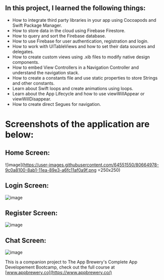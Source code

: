 
## In this project, I learned the following things:

* How to integrate third party libraries in your app using Cocoapods and Swift Package Manager.
* How to store data in the cloud using Firebase Firestore.
* How to query and sort the Firebase database.
* How to use Firebase for user authentication, registration and login.
* How to work with UITableViews and how to set their data sources and delegates.
* How to create custom views using .xib files to modify native design components.
* How to embed View Controllers in a Navigation Controller and understand the navigation stack.
* How to create a constants file and use static properties to store Strings and other constants.
* Learn about Swift loops and create animations using loops.
* Learn about the App Lifecycle and how to use viewWillAppear or viewWillDisappear.
* How to create direct Segues for navigation.

# Screenshots of the application are below:

## Home Screen:
![image](https://user-images.githubusercontent.com/64551550/80664978-9c0a8100-8ab1-11ea-89e3-a6fc11af0a9f.png =250x250)

## Login Screen:
![image](https://user-images.githubusercontent.com/64551550/80664994-a4fb5280-8ab1-11ea-9b3a-52a958c40465.png=250x250)

## Register Screen:
![image](https://user-images.githubusercontent.com/64551550/80665009-afb5e780-8ab1-11ea-86a8-5beb129947a7.png=250x250)

## Chat Screen:
![image](https://user-images.githubusercontent.com/64551550/80664884-606fb700-8ab1-11ea-86a9-a5709ddd1f06.png=250x250)



This is a companion project to The App Brewery's Complete App Developement Bootcamp, check out the full course at [www.appbrewery.co](https://www.appbrewery.co/)
